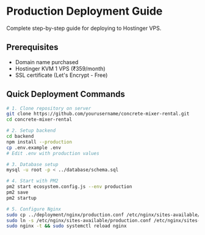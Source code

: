 # Production Deployment Guide

Complete step-by-step guide for deploying to Hostinger VPS.

## Prerequisites

- Domain name purchased
- Hostinger KVM 1 VPS (₹359/month)
- SSL certificate (Let's Encrypt - Free)

## Quick Deployment Commands

```bash
# 1. Clone repository on server
git clone https://github.com/yourusername/concrete-mixer-rental.git
cd concrete-mixer-rental

# 2. Setup backend
cd backend
npm install --production
cp .env.example .env
# Edit .env with production values

# 3. Database setup
mysql -u root -p < ../database/schema.sql

# 4. Start with PM2
pm2 start ecosystem.config.js --env production
pm2 save
pm2 startup

# 5. Configure Nginx
sudo cp ../deployment/nginx/production.conf /etc/nginx/sites-available/
sudo ln -s /etc/nginx/sites-available/production.conf /etc/nginx/sites-enabled/
sudo nginx -t && sudo systemctl reload nginx
```
